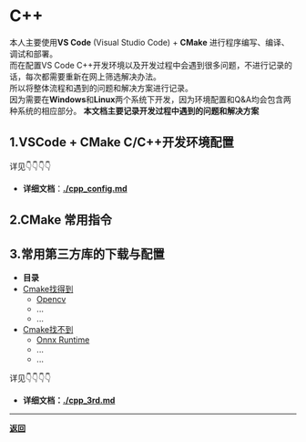 # C++
本人主要使用**VS Code** (Visual Studio Code) + **CMake** 进行程序编写、编译、调试和部署。  
而在配置VS Code C++开发环境以及开发过程中会遇到很多问题，不进行记录的话，每次都需要重新在网上筛选解决办法。  
所以将整体流程和遇到的问题和解决方案进行记录。  
因为需要在**Windows**和**Linux**两个系统下开发，因为环境配置和Q&A均会包含两种系统的相应部分。
**本文档主要记录开发过程中遇到的问题和解决方案**

## 1.VSCode + CMake C/C++开发环境配置

详见👇👇👇👇
- **详细文档**：[**./cpp_config.md**](./cpp_config.md)

## 2.CMake 常用指令

## 3.常用第三方库的下载与配置

- **目录**
 - [Cmake找得到](./cpp_3rd.md#CMake可以找到的库)
   - [Opencv](./cpp_3rd.md#opencv)
   - ...
   - ...
 - [Cmake找不到](./cpp_3rd.md#CMake找不到的库)
   - [Onnx Runtime](./cpp_3rd.md#otr)
   - ...
   - ...

详见👇👇👇👇
- **详细文档：[./cpp_3rd.md](./cpp_3rd.md)**

---

**[返回](../../README.md)**